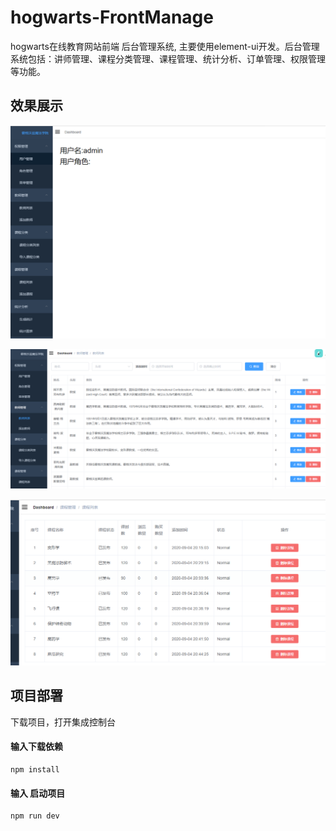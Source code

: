 # hogwarts-FrontManage
hogwarts在线教育网站前端 后台管理系统, 主要使用element-ui开发。后台管理系统包括：讲师管理、课程分类管理、课程管理、统计分析、订单管理、权限管理等功能。



## 效果展示

![](https://github.com/brainy-is-sexy/hogwarts-FrontManage/blob/master/f.png)

![](https://github.com/brainy-is-sexy/hogwarts-FrontManage/blob/master/g.png)

![](https://github.com/brainy-is-sexy/hogwarts-FrontManage/blob/master/h.png)



## 项目部署

下载项目，打开集成控制台

#### 输入下载依赖

```npm
npm install
```

#### 输入 启动项目

```npm
npm run dev
```
